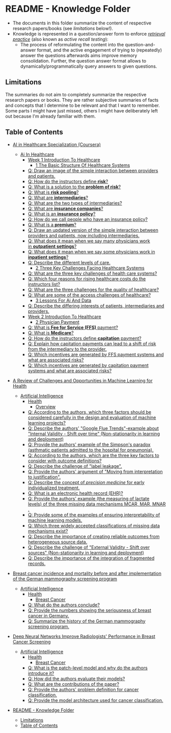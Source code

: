 # README - Knowledge Folder

- The documents in this folder summarize the content of respective research papers/books (see *limitations* below!).
- Knowledge is represented in a question/answer form to enforce [_retrieval practice_](https://www.learningscientists.org/retrieval-practice) (also known as  _active recall testing_):
  - The process of reformulating the content into the question-and-answer format, and the active engagement of trying to (repeatedly) answer the questions afterwards aims improve memory consolidation. Further, the question answer format allows to dynamically/programmatically query answers to given questions.

## Limitations

The summaries do not aim to completely summarize the respective research papers or books. They are rather subjective summaries of facts and concepts that I determine to be relevant and that I want to
remember. Some parts I might have just missed, others I might have deliberately left out because I'm already familiar with them.

## Table of Contents


   * [AI in Healthcare Specialization (Coursera)](ai_in_healthcare_specialization_(coursera).md#ai-in-healthcare-specialization-coursera)
      * [Ai In Healthcare](ai_in_healthcare_specialization_(coursera).md#ai-in-healthcare)
         * [Week 1 Introduction To Healthcare](ai_in_healthcare_specialization_(coursera).md#week-1-introduction-to-healthcare)
            * [1 The Basic Structure Of Healthcare Systems](ai_in_healthcare_specialization_(coursera).md#1-the-basic-structure-of-healthcare-systems)
         * [Q: Draw an image of the simple interaction between providers and patients.](ai_in_healthcare_specialization_(coursera).md#q-draw-an-image-of-the-simple-interaction-between-providers-and-patients)
         * [Q: How do the instructors define <strong>risk</strong>?](ai_in_healthcare_specialization_(coursera).md#q-how-do-the-instructors-define-risk)
         * [Q: What is a solution to the <strong>problem of risk</strong>?](ai_in_healthcare_specialization_(coursera).md#q-what-is-a-solution-to-the-problem-of-risk)
         * [Q: What is <strong>risk pooling</strong>?](ai_in_healthcare_specialization_(coursera).md#q-what-is-risk-pooling)
         * [Q: What are <strong>intermediaries</strong>?](ai_in_healthcare_specialization_(coursera).md#q-what-are-intermediaries)
         * [Q: What are the two types of intermediaries?](ai_in_healthcare_specialization_(coursera).md#q-what-are-the-two-types-of-intermediaries)
         * [Q: What are <strong>insurance companies</strong>?](ai_in_healthcare_specialization_(coursera).md#q-what-are-insurance-companies)
         * [Q: What is an <strong>insurance policy</strong>?](ai_in_healthcare_specialization_(coursera).md#q-what-is-an-insurance-policy)
         * [Q: How do we call people who have an insurance policy?](ai_in_healthcare_specialization_(coursera).md#q-how-do-we-call-people-who-have-an-insurance-policy)
         * [Q: What is a <strong>premium</strong>?](ai_in_healthcare_specialization_(coursera).md#q-what-is-a-premium)
         * [Q: Draw an updated version of the simple interaction between providers and patients, now including intermediaries.](ai_in_healthcare_specialization_(coursera).md#q-draw-an-updated-version-of-the-simple-interaction-between-providers-and-patients-now-including-intermediaries)
         * [Q: What does it mean when we say many physicians work in <strong>outpatient settings</strong>?](ai_in_healthcare_specialization_(coursera).md#q-what-does-it-mean-when-we-say-many-physicians-work-inoutpatient-settings)
         * [Q: What does it mean when we say some physicians work in <strong>inpatient settings</strong>?](ai_in_healthcare_specialization_(coursera).md#q-what-does-it-mean-when-we-say-some-physicians-work-in-inpatient-settings)
         * [Q: Describe the different levels of care.](ai_in_healthcare_specialization_(coursera).md#q-describe-the-different-levels-of-care)
            * [2 Three Key Challenges Facing Healthcare Systems](ai_in_healthcare_specialization_(coursera).md#2-three-key-challenges-facing-healthcare-systems)
         * [Q: What are the three key challenges of health care systems?](ai_in_healthcare_specialization_(coursera).md#q-what-are-the-three-key-challenges-of-health-care-systems)
         * [Q: Which four reasons for rising healthcare costs do the instructors list?](ai_in_healthcare_specialization_(coursera).md#q-which-four-reasons-for-rising-healthcare-costs-do-the-instructors-list)
         * [Q: What are the three challenges for the quality of healthcare?](ai_in_healthcare_specialization_(coursera).md#q-what-are-the-three-challenges-for-the-quality-of-healthcare)
         * [Q: What are some of the access challenges of healthcare?](ai_in_healthcare_specialization_(coursera).md#q-what-are-some-of-the-access-challenges-of-healthcare)
            * [3 Lessons For Ai And Data](ai_in_healthcare_specialization_(coursera).md#3-lessons-for-ai-and-data)
         * [Q: Describe the differing interests of patients, intermediaries and providers.](ai_in_healthcare_specialization_(coursera).md#q-describe-the-differing-interests-of-patients-intermediaries-and-providers)
         * [Week 2 Introduction To Healthcare](ai_in_healthcare_specialization_(coursera).md#week-2-introduction-to-healthcare)
            * [2 Physician Payment](ai_in_healthcare_specialization_(coursera).md#2-physician-payment)
         * [Q: What is <strong>Fee for Service (FFS)</strong> payment?](ai_in_healthcare_specialization_(coursera).md#q-what-is-fee-for-service-ffs-payment)
         * [Q: What is <strong>Medicare</strong>?](ai_in_healthcare_specialization_(coursera).md#q-what-is-medicare)
         * [Q: How do the instructors define <strong>capitation</strong> payment?](ai_in_healthcare_specialization_(coursera).md#q-how-do-the-instructors-define-capitation-payment)
         * [Q: Explain how capitation payments can lead to a shift of risk from the intermediary to the provider.](ai_in_healthcare_specialization_(coursera).md#q-explain-how-capitation-payments-can-lead-to-a-shift-of-risk-from-the-intermediary-to-the-provider)
         * [Q: Which incentives are generated by FFS payment systems and what are associated risks?](ai_in_healthcare_specialization_(coursera).md#q-which-incentives-are-generated-by-ffs-payment-systems-and-what-are-associated-risks)
         * [Q: Which incentives are generated by capitation payment systems and what are associated risks?](ai_in_healthcare_specialization_(coursera).md#q-which-incentives-are-generated-by-capitation-payment-systems-and-what-are-associated-risks)

   * [A Review of Challenges and Opportunities in Machine Learning for Health](a_review_of_challenges_and_opportunities_in_machine_learning_for_health.md#a-review-of-challenges-and-opportunities-in-machine-learning-for-health)
      * [Artificial Intelligence](a_review_of_challenges_and_opportunities_in_machine_learning_for_health.md#artificial-intelligence)
         * [Health](a_review_of_challenges_and_opportunities_in_machine_learning_for_health.md#health)
            * [Overview](a_review_of_challenges_and_opportunities_in_machine_learning_for_health.md#overview)
         * [Q: According to the authors, which three factors should be considered carefully in the design and evaluation of machine learning projects?](a_review_of_challenges_and_opportunities_in_machine_learning_for_health.md#q-according-to-the-authors-which-three-factors-should-be-considered-carefully-in-the-design-and-evaluation-of-machine-learning-projects)
         * [Q: Describe the authors' "Google Flue Trends"-example about "Internal Validity - Shift over time" (Non-stationarity in learning and deployment)](a_review_of_challenges_and_opportunities_in_machine_learning_for_health.md#q-describe-the-authors-google-flue-trends-example-about-internal-validity---shift-over-time-non-stationarity-in-learning-and-deployment)
         * [Q: Provide the authors' example of the Simpson's paradox (asthmatic patients admitted to the hospital for pneumonia).](a_review_of_challenges_and_opportunities_in_machine_learning_for_health.md#q-provide-the-authors-example-of-the-simpsons-paradox-asthmatic-patients-admitted-to-the-hospital-for-pneumonia)
         * [Q: According to the authors, which are the three key factors to consider with outcome definitions?](a_review_of_challenges_and_opportunities_in_machine_learning_for_health.md#q-according-to-the-authors-which-are-the-three-key-factors-to-consider-with-outcome-definitions)
         * [Q: Describe the challenge of "label leakage".](a_review_of_challenges_and_opportunities_in_machine_learning_for_health.md#q-describe-the-challenge-of-label-leakage)
         * [Q: Provide the authors' argument of "Moving from interpretation to justification".](a_review_of_challenges_and_opportunities_in_machine_learning_for_health.md#q-provide-the-authors-argument-of-moving-from-interpretation-to-justification)
         * [Q: Describe the concept of <em>precision medicine</em> for early individualized treatment.](a_review_of_challenges_and_opportunities_in_machine_learning_for_health.md#q-describe-the-concept-ofprecision-medicine-for-early-individualized-treatment)
         * [Q: What is an electronic health record (EHR)?](a_review_of_challenges_and_opportunities_in_machine_learning_for_health.md#q-what-is-an-electronic-health-record-ehr)
         * [Q: Provide the authors' example (the measuring of lactate levels) of the three missing data mechanisms MCAR, MAR, MNAR .](a_review_of_challenges_and_opportunities_in_machine_learning_for_health.md#q-provide-the-authors-example-the-measuring-of-lactate-levelsof-the-three-missing-data-mechanisms-mcar-mar-mnar-)
         * [Q: Provide some of the examples of ensuring interpretability of machine learning models.](a_review_of_challenges_and_opportunities_in_machine_learning_for_health.md#q-provide-some-of-the-examples-of-ensuring-interpretability-of-machine-learning-models)
         * [Q: Which three widely accepted classifications of missing data mechanisms exist?](a_review_of_challenges_and_opportunities_in_machine_learning_for_health.md#q-which-three-widely-accepted-classifications-of-missing-data-mechanisms-exist)
         * [Q: Describe the importance of creating reliable outcomes from heterogeneous source data.](a_review_of_challenges_and_opportunities_in_machine_learning_for_health.md#q-describe-the-importance-of-creating-reliable-outcomes-from-heterogeneous-source-data)
         * [Q: Describe the challenge of "External Validity - Shift over sources" (Non-stationarity in learning and deployment)](a_review_of_challenges_and_opportunities_in_machine_learning_for_health.md#q-describe-the-challenge-of-external-validity---shift-over-sources-non-stationarity-in-learning-and-deployment)
         * [Q: Describe the importance of the integration of fragmented records.](a_review_of_challenges_and_opportunities_in_machine_learning_for_health.md#q-describe-the-importance-of-the-integration-of-fragmented-records)

   * [Breast cancer incidence and mortality before and after implementation of the German mammography screening program](breast_cancer_incidence_and_mortality_before_and_after_implementation_of_the_german_mammography_screening_program.md#breast-cancer-incidence-and-mortality-before-and-after-implementation-of-the-german-mammography-screening-program)
      * [Artificial Intelligence](breast_cancer_incidence_and_mortality_before_and_after_implementation_of_the_german_mammography_screening_program.md#artificial-intelligence)
         * [Health](breast_cancer_incidence_and_mortality_before_and_after_implementation_of_the_german_mammography_screening_program.md#health)
            * [Breast Cancer](breast_cancer_incidence_and_mortality_before_and_after_implementation_of_the_german_mammography_screening_program.md#breast-cancer)
         * [Q: What do the authors conclude?](breast_cancer_incidence_and_mortality_before_and_after_implementation_of_the_german_mammography_screening_program.md#q-what-do-the-authors-conclude)
         * [Q: Provide the numbers showing the seriousness of breast cancer in Germany.](breast_cancer_incidence_and_mortality_before_and_after_implementation_of_the_german_mammography_screening_program.md#q-provide-the-numbers-showing-the-seriousness-of-breast-cancer-in-germany)
         * [Q: Summarize the history of the German mammography screening program.](breast_cancer_incidence_and_mortality_before_and_after_implementation_of_the_german_mammography_screening_program.md#q-summarize-the-history-of-the-german-mammography-screening-program)

   * [Deep Neural Networks Improve Radiologists' Performance in Breast Cancer Screening](deep_neural_networks_improve_radiologists'_performance_in_breast_cancer_screening.md#deep-neural-networks-improve-radiologists-performance-in-breast-cancer-screening)
      * [Artificial Intelligence](deep_neural_networks_improve_radiologists'_performance_in_breast_cancer_screening.md#artificial-intelligence)
         * [Health](deep_neural_networks_improve_radiologists'_performance_in_breast_cancer_screening.md#health)
            * [Breast Cancer](deep_neural_networks_improve_radiologists'_performance_in_breast_cancer_screening.md#breast-cancer)
         * [Q: What is the patch-level model and why do the authors introduce it?](deep_neural_networks_improve_radiologists'_performance_in_breast_cancer_screening.md#q-what-is-the-patch-level-model-and-why-do-the-authors-introduce-it)
         * [Q: How did the authors evaluate their models?](deep_neural_networks_improve_radiologists'_performance_in_breast_cancer_screening.md#q-how-did-the-authors-evaluate-their-models)
         * [Q: What are the contributions of the paper?](deep_neural_networks_improve_radiologists'_performance_in_breast_cancer_screening.md#q-what-are-the-contributions-of-the-paper)
         * [Q: Provide the authors' problem definition for cancer classification.](deep_neural_networks_improve_radiologists'_performance_in_breast_cancer_screening.md#q-provide-the-authors-problem-definition-for-cancer-classification)
         * [Q: Provide the model architecture used for cancer classification.](deep_neural_networks_improve_radiologists'_performance_in_breast_cancer_screening.md#q-provide-the-model-architecture-used-for-cancer-classification)

   * [README - Knowledge Folder](readme.md#readme---knowledge-folder)
      * [Limitations](readme.md#limitations)
      * [Table of Contents](readme.md#table-of-contents)

